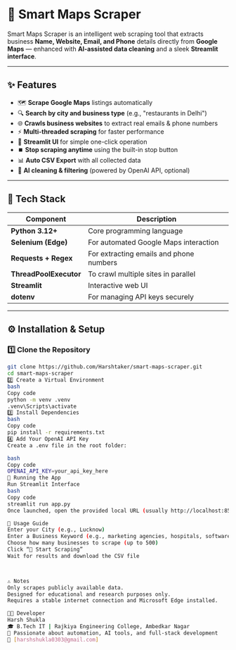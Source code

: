 # 🧠 Smart Maps Scraper

Smart Maps Scraper is an intelligent web scraping tool that extracts business **Name, Website, Email, and Phone** details directly from **Google Maps** — enhanced with **AI-assisted data cleaning** and a sleek **Streamlit interface**.

---

## ✨ Features

- 🗺️ **Scrape Google Maps** listings automatically  
- 🔍 **Search by city and business type** (e.g., "restaurants in Delhi")  
- 🌐 **Crawls business websites** to extract real emails & phone numbers  
- ⚡ **Multi-threaded scraping** for faster performance  
- 🧩 **Streamlit UI** for simple one-click operation  
- ⏹️ **Stop scraping anytime** using the built-in stop button  
- 📊 **Auto CSV Export** with all collected data  
- 🧠 **AI cleaning & filtering** (powered by OpenAI API, optional)

---

## 🧰 Tech Stack

| Component | Description |
|------------|-------------|
| **Python 3.12+** | Core programming language |
| **Selenium (Edge)** | For automated Google Maps interaction |
| **Requests + Regex** | For extracting emails and phone numbers |
| **ThreadPoolExecutor** | To crawl multiple sites in parallel |
| **Streamlit** | Interactive web UI |
| **dotenv** | For managing API keys securely |

---

## ⚙️ Installation & Setup

### 1️⃣ Clone the Repository
```bash
git clone https://github.com/Harshtaker/smart-maps-scraper.git
cd smart-maps-scraper
2️⃣ Create a Virtual Environment
bash
Copy code
python -m venv .venv
.venv\Scripts\activate
3️⃣ Install Dependencies
bash
Copy code
pip install -r requirements.txt
4️⃣ Add Your OpenAI API Key
Create a .env file in the root folder:

bash
Copy code
OPENAI_API_KEY=your_api_key_here
🚀 Running the App
Run Streamlit Interface
bash
Copy code
streamlit run app.py
Once launched, open the provided local URL (usually http://localhost:8501) in your browser.

🧩 Usage Guide
Enter your City (e.g., Lucknow)
Enter a Business Keyword (e.g., marketing agencies, hospitals, software companies)
Choose how many businesses to scrape (up to 500)
Click “🚀 Start Scraping”
Wait for results and download the CSV file



⚠️ Notes
Only scrapes publicly available data.
Designed for educational and research purposes only.
Requires a stable internet connection and Microsoft Edge installed.

🧑‍💻 Developer
Harsh Shukla
🎓 B.Tech IT | Rajkiya Engineering College, Ambedkar Nagar
💼 Passionate about automation, AI tools, and full-stack development
📧 [harshshukla0303@gmail.com]

